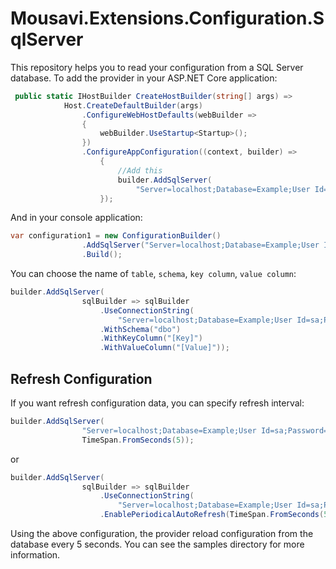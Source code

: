 # Mousavi.Extensions.Configuration.SqlServer

This repository helps you to read your configuration from a SQL Server database. To add the provider in your ASP.NET Core application:

``` csharp
 public static IHostBuilder CreateHostBuilder(string[] args) =>
            Host.CreateDefaultBuilder(args)
                .ConfigureWebHostDefaults(webBuilder =>
                {
                    webBuilder.UseStartup<Startup>();
                })
                .ConfigureAppConfiguration((context, builder) =>
                    {
                        //Add this 
                        builder.AddSqlServer(
                            "Server=localhost;Database=Example;User Id=sa;Password=your(#SecurePassword!123)");
                    });
```

And in your console application:

``` csharp
var configuration1 = new ConfigurationBuilder()
                .AddSqlServer("Server=localhost;Database=Example;User Id=sa;Password=your(#SecurePassword!123)")
                .Build();
```

You can choose the name of `table`, `schema`, `key column`, `value column`:

``` csharp
builder.AddSqlServer(
                sqlBuilder => sqlBuilder
                    .UseConnectionString(
                        "Server=localhost;Database=Example;User Id=sa;Password=your(#SecurePassword!123)")
                    .WithSchema("dbo")
                    .WithKeyColumn("[Key]")
                    .WithValueColumn("[Value]"));
```

## Refresh Configuration
If you want refresh configuration data, you can specify refresh interval:

``` csharp
builder.AddSqlServer(
                "Server=localhost;Database=Example;User Id=sa;Password=your(#SecurePassword!123)",
                TimeSpan.FromSeconds(5));
```

or 

``` csharp
builder.AddSqlServer(
                sqlBuilder => sqlBuilder
                    .UseConnectionString(
                        "Server=localhost;Database=Example;User Id=sa;Password=your(#SecurePassword!123)")
                    .EnablePeriodicalAutoRefresh(TimeSpan.FromSeconds(5)));
```

Using the above configuration, the provider reload configuration from the database every 5 seconds.
You can see the samples directory for more information.
